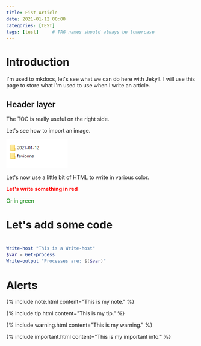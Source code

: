 ```yaml
---
title: Fist Article
date: 2021-01-12 00:00
categories: [TEST]
tags: [test]     # TAG names should always be lowercase
---
```


# Introduction

I'm used to mkdocs, let's see what we can do here with Jekyll. I will use this page to store what I'm used to use when I write an article.

## Header layer

The TOC is really useful on the right side.

Let's see how to import an image.

![Desktop View](/assets/img/2021-01-12/01.png)

Let's now use a little bit of HTML to write in various color.

<span style="color:red">**Let's write something in red**</span>

<span style="color:green">Or in green</span>

# Let's add some code

```powershell

Write-host "This is a Write-host"
$var = Get-process
Write-output "Processes are: $($var)"

```

# Alerts

{% include note.html content="This is my note." %}

{% include tip.html content="This is my tip." %}

{% include warning.html content="This is my warning." %}

{% include important.html content="This is my important info." %}
